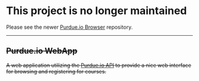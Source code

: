 # This project is no longer maintained

Please see the newer [Purdue.io Browser](https://github.com/Purdue-io/Browser) repository.

---

## ~~Purdue.io WebApp~~

~~A web application utilizing the [Purdue.io API](https://github.com/Purdue-io/PurdueApi) to provide
a nice web interface for browsing and registering for courses.~~
